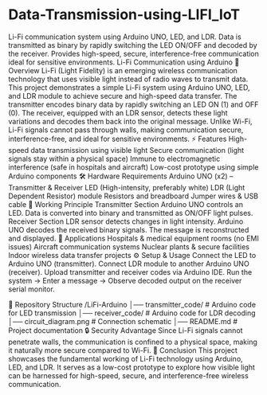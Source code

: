 # Data-Transmission-using-LIFI_IoT
Li-Fi communication system using Arduino UNO, LED, and LDR. Data is transmitted as binary by rapidly switching the LED ON/OFF and decoded by the receiver. Provides high-speed, secure, interference-free communication ideal for sensitive environments.
Li-Fi Communication using Arduino
📌 Overview
Li-Fi (Light Fidelity) is an emerging wireless communication technology that uses visible light instead of radio waves to transmit data. This project demonstrates a simple Li-Fi system using Arduino UNO, LED, and LDR module to achieve secure and high-speed data transfer.
The transmitter encodes binary data by rapidly switching an LED ON (1) and OFF (0). The receiver, equipped with an LDR sensor, detects these light variations and decodes them back into the original message.
Unlike Wi-Fi, Li-Fi signals cannot pass through walls, making communication secure, interference-free, and ideal for sensitive environments.
⚡ Features
High-speed data transmission using visible light
Secure communication (light signals stay within a physical space)
Immune to electromagnetic interference (safe in hospitals and aircraft)
Low-cost prototype using simple Arduino components
🛠️ Hardware Requirements
Arduino UNO (x2) – Transmitter & Receiver
LED (High-intensity, preferably white)
LDR (Light Dependent Resistor) module
Resistors and breadboard
Jumper wires & USB cable
🔧 Working Principle
Transmitter Section
Arduino UNO controls an LED.
Data is converted into binary and transmitted as ON/OFF light pulses.
Receiver Section
LDR sensor detects changes in light intensity.
Arduino UNO decodes the received binary signals.
The message is reconstructed and displayed.
🚀 Applications
Hospitals & medical equipment rooms (no EMI issues)
Aircraft communication systems
Nuclear plants & secure facilities
Indoor wireless data transfer projects
⚙️ Setup & Usage
Connect the LED to Arduino UNO (transmitter).
Connect LDR module to another Arduino UNO (receiver).
Upload transmitter and receiver codes via Arduino IDE.
Run the system → Enter a message → Observe decoded output on the receiver serial monitor.

📂 Repository Structure
/LiFi-Arduino
│── transmitter_code/      # Arduino code for LED transmission
│── receiver_code/         # Arduino code for LDR decoding
│── circuit_diagram.png    # Connection schematic
│── README.md              # Project documentation
🔒 Security Advantage
Since Li-Fi signals cannot penetrate walls, the communication is confined to a physical space, making it naturally more secure compared to Wi-Fi.
📖 Conclusion
This project showcases the fundamental working of Li-Fi technology using Arduino, LED, and LDR. It serves as a low-cost prototype to explore how visible light can be harnessed for high-speed, secure, and interference-free wireless communication.
